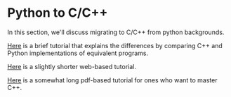 # Python to C/C++

In this section, we'll discuss migrating to C/C++ from python backgrounds.

[Here](http://users.aims.ac.za/~nneoma/cpp4py/cpptut.html) is a brief tutorial that explains the differences by comparing C++ and Python implementations of equivalent programs.

[Here](http://www.toves.org/books/cpy) is a slightly shorter web-based tutorial.

[Here](python2cpp.pdf) is a somewhat long pdf-based tutorial for ones who want to master C++.
